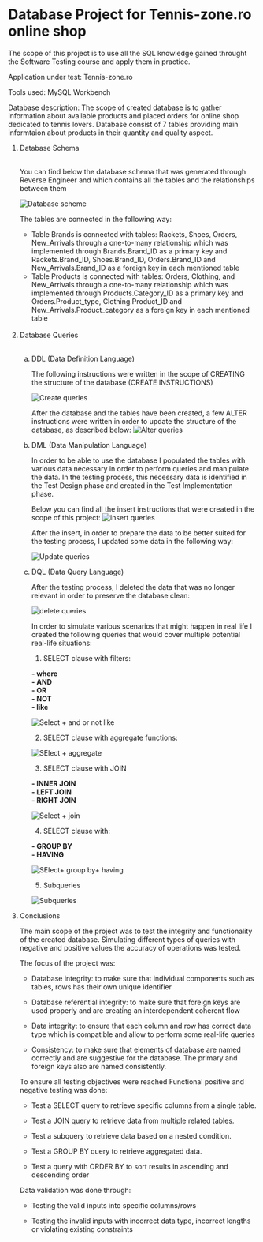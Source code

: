 <h1>Database Project for Tennis-zone.ro online shop </h1>

The scope of this project is to use all the SQL knowledge gained throught the Software Testing course and apply them in practice.

Application under test: Tennis-zone.ro

Tools used: MySQL Workbench

Database description: The scope of created database is to gather information about available products and placed orders for online shop dedicated to tennis lovers. Database consist of 7 tables providing main informtaion about products in their quantity and quality aspect. 

<ol>
<li>Database Schema </li>
<br>

You can find below the database schema that was generated through Reverse Engineer and which contains all the tables and the relationships between them

![Database scheme](https://github.com/Alexandra-Dubovic/Portfolio/assets/155356578/7ce93dde-b61d-4c9a-8c7f-185b6d59cb17)


The tables are connected in the following way:

<ul>
  <li> Table Brands  is connected with tables: Rackets, Shoes, Orders, New_Arrivals through a one-to-many relationship which was implemented through Brands.Brand_ID as a primary key and Rackets.Brand_ID, Shoes.Brand_ID, Orders.Brand_ID and New_Arrivals.Brand_ID as a foreign key in each mentioned table</li>
  <li> Table Products  is connected with tables: Orders, Clothing, and New_Arrivals through a one-to-many relationship which was implemented through Products.Category_ID as a primary key and Orders.Product_type, Clothing.Product_ID and New_Arrivals.Product_category as a foreign key in each mentioned table</li>

</ul><br>

<li>Database Queries</li><br>

<ol type="a">
  <li>DDL (Data Definition Language)</li>

  The following instructions were written in the scope of CREATING the structure of the database (CREATE INSTRUCTIONS)

![Create queries](https://github.com/Alexandra-Dubovic/Portfolio/assets/155356578/badda059-be9e-42fe-b72c-b28f603da1c1)

  After the database and the tables have been created, a few ALTER instructions were written in order to update the structure of the database, as described below:
![Alter queries](https://github.com/Alexandra-Dubovic/Portfolio/assets/155356578/2dd577b1-4031-42a3-8528-c34a335b6973)

 
  <li>DML (Data Manipulation Language)</li>

  In order to be able to use the database I populated the tables with various data necessary in order to perform queries and manipulate the data. 
  In the testing process, this necessary data is identified in the Test Design phase and created in the Test Implementation phase. 

  Below you can find all the insert instructions that were created in the scope of this project:
  ![insert queries](https://github.com/Alexandra-Dubovic/Portfolio/assets/155356578/1c601db2-8d98-403a-9969-f1420ba185ae)

  After the insert, in order to prepare the data to be better suited for the testing process, I updated some data in the following way:

  ![Update queries](https://github.com/Alexandra-Dubovic/Portfolio/assets/155356578/8a79a3f7-6c63-497d-8dfe-96af7f4c5648)


  <li>DQL (Data Query Language)</li>

After the testing process, I deleted the data that was no longer relevant in order to preserve the database clean: 

![delete queries](https://github.com/Alexandra-Dubovic/Portfolio/assets/155356578/00d4037b-7c68-45c3-9b9b-baa5b326222c)

In order to simulate various scenarios that might happen in real life I created the following queries that would cover multiple potential real-life situations:

1. SELECT clause with filters:
   
**- where**<br>
**- AND**<br>
**- OR**<br>
**- NOT**<br>
**- like**<br>

![Select + and or not like](https://github.com/Alexandra-Dubovic/Portfolio/assets/155356578/23914ffe-3aa1-49ad-b826-7d46ddb77ce2)




2. SELECT clause with aggregate functions:

![SElect + aggregate](https://github.com/Alexandra-Dubovic/Portfolio/assets/155356578/7319151b-33a9-4ff0-b808-8104c19b3e5a)



3. SELECT clause with JOIN
   
**- INNER JOIN**<br>
**- LEFT JOIN**<br>
**- RIGHT JOIN**<br>

![Select + join](https://github.com/Alexandra-Dubovic/Portfolio/assets/155356578/3b1e5ef0-2d92-49e5-b93e-f82ca95e8bc4)

4. SELECT clause with:
   
**- GROUP BY**<br>
**- HAVING**<br>

![SElect+ group by+ having](https://github.com/Alexandra-Dubovic/Portfolio/assets/155356578/37899d86-e9f7-4d5e-b073-672f7dc61b77)

5. Subqueries

![Subqueries](https://github.com/Alexandra-Dubovic/Portfolio/assets/155356578/0854c272-ad01-4e15-bf20-d38c8b6d1a92)


</ol>

<li>Conclusions</li>

The main scope of the project was to test the integrity and functionality of the created database. Simulating different types of queries with negative and positive values the accuracy of operations was tested.

The focus of the project was:

- Database integrity: to make sure that individual components such as tables, rows has their own unique identifier

- Database referential integrity: to make sure that foreign keys are used properly and are creating an interdependent coherent flow

- Data integrity: to ensure that each column and row has correct data type which is compatible and allow to perform some real-life queries

- Consistency: to make sure that elements of database are named correctly and are suggestive for the database. The primary and foreign keys also are named consistently.

 

To ensure all testing objectives were reached Functional positive and negative testing was done:

 

- Test a SELECT query to retrieve specific columns from a single table.

- Test a JOIN query to retrieve data from multiple related tables.

- Test a subquery to retrieve data based on a nested condition.

- Test a GROUP BY query to retrieve aggregated data.

- Test a query with ORDER BY to sort results in ascending and descending order

 

Data validation was done through:

- Testing the valid inputs into specific columns/rows

- Testing the invalid inputs with incorrect data type, incorrect lengths or violating existing constraints
  


</ol>
